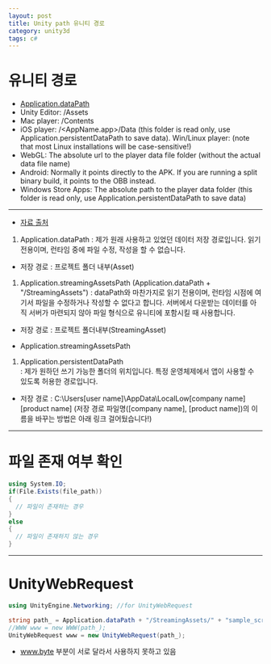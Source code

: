```yaml
---
layout: post
title: Unity path 유니티 경로
category: unity3d
tags: c#
---
```


# 유니티 경로
* [Application.dataPath](https://docs.unity3d.com/ScriptReference/Application-dataPath.html)
* Unity Editor: <path to project folder>/Assets
* Mac player: <path to player app bundle>/Contents
* iOS player: <path to player app bundle>/<AppName.app>/Data (this folder is read only, use Application.persistentDataPath to save data).
Win/Linux player: <path to executablename_Data folder> (note that most Linux installations will be case-sensitive!)
* WebGL: The absolute url to the player data file folder (without the actual data file name)
* Android: Normally it points directly to the APK. If you are running a split binary build, it points to the OBB instead.
* Windows Store Apps: The absolute path to the player data folder (this folder is read only, use Application.persistentDataPath to save data)

---
* [자료 출처](https://geukggom.tistory.com/9)

1. Application.dataPath
 : 제가 원래 사용하고 있었던 데이터 저장 경로입니다. 읽기 전용이며, 런타임 중에 파일 수정, 작성을 할 수 없습니다. 
- 저장 경로 : 프로젝트 폴더 내부(Asset)

1. Application.streamingAssetsPath (Application.dataPath + "/StreamingAssets")
 : dataPath와 마찬가지로 읽기 전용이며, 런타임 시점에 여기서 파일을 수정하거나 작성할 수 없다고 합니다.
서버에서 다운받는 데이터를 아직 서버가 마련되지 않아 파일 형식으로 유니티에 포함시킬 때 사용합니다. 
- 저장 경로 : 프로젝트 폴더내부(StreamingAsset)
*  Application.streamingAssetsPath

1. Application.persistentDataPath   
 : 제가 원하던 쓰기 가능한 폴더의 위치입니다. 특정 운영체제에서 앱이 사용할 수 있도록 허용한 경로입니다.
- 저장 경로 : C:\Users\[user name]\AppData\LocalLow\[company name]\[product name]
(저장 경로 파일명([company name], [product name])의 이름을 바꾸는 방법은 아래 링크 걸어뒀습니다!)

---

# 파일 존재 여부 확인
```c#
using System.IO;
if(File.Exists(file_path))
{
  // 파일이 존재하는 경우
}
else 
{
  // 파일이 존재하지 않는 경우
}
```

---

# UnityWebRequest
```c#
using UnityEngine.Networking; //for UnityWebRequest

string path_ = Application.dataPath + "/StreamingAssets/" + "sample_script_kr_1.mp3";
//WWW www = new WWW(path_);
UnityWebRequest www = new UnityWebRequest(path_);
```
* www.byte 부분이 서로 달라서 사용하지 못하고 있음